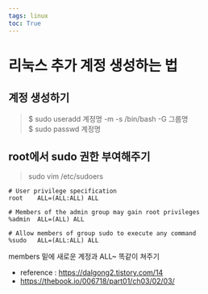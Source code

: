 ```yaml
---
tags: linux
toc: True
---
```

# 리눅스 추가 계정 생성하는 법

## 계정 생성하기
> $ sudo useradd 계정명 -m -s /bin/bash -G 그룹명  
> $ sudo passwd 계정명

## root에서 sudo 권한 부여해주기
> sudo vim /etc/sudoers

```
# User privilege specification
root    ALL=(ALL:ALL) ALL

# Members of the admin group may gain root privileges
%admin  ALL=(ALL) ALL

# Allow members of group sudo to execute any command
%sudo   ALL=(ALL:ALL) ALL
```

members 밑에 새로운 계정과 ALL~ 똑같이 쳐주기
* reference : https://dalgong2.tistory.com/14
* https://thebook.io/006718/part01/ch03/02/03/
